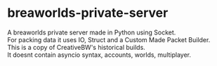 # breaworlds-private-server
A breaworlds private server made in Python using Socket. <br />
For packing data it uses IO, Struct and a Custom Made Packet Builder. <br />
This is a copy of CreativeBW's historical builds. <br />
It doesnt contain asyncio syntax, accounts, worlds, multiplayer. <br />
